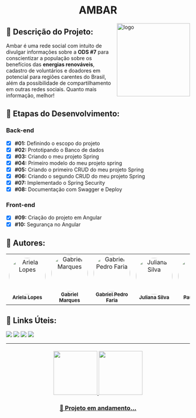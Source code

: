 <h1 align="center">AMBAR</h1>

<img src="https://github.com/ProjetoAmbar.png" alt="logo" width="200" heigth= "200" align="right">

## :memo: Descrição do Projeto:
<p>Ambar é uma rede social com intuito de divulgar informações sobre a <b>ODS #7</b> para conscientizar a população sobre os benefícios das <b>energias renováveis</b>, cadastro de voluntários e doadores em potencial para regiões carentes do Brasil, além da possibilidade de compartilhamento em outras redes sociais. Quanto mais informação, melhor!</p>

## :wrench: Etapas do Desenvolvimento:
### Back-end
   
- [x] <b>#01:</b> Definindo o escopo do projeto
- [x] <b>#02:</b> Prototipando o Banco de dados
- [x] <b>#03:</b> Criando o meu projeto Spring
- [x] <b>#04:</b> Primeiro modelo do meu projeto spring
- [x] <b>#05:</b> Criando o primeiro CRUD do meu projeto Spring
- [x] <b>#06:</b> Criando o segundo CRUD do meu projeto Spring
- [x] <b>#07:</b> Implementado o Spring Security
- [x] <b>#08:</b> Documentação com Swagger e Deploy
  
### Front-end
   
- [x] <b>#09:</b> Criação do projeto em Angular
- [x] <b>#10:</b> Segurança no Angular
  
## :busts_in_silhouette: Autores:

<table>
<tr>
<td align="center"><a href="https://github.com/arieladimitria"><img style="border-radius: 50%;" src="https://github.com/arieladimitria.png" width="100px;" alt="Ariela Lopes"/><br /><sub><b>Ariela Lopes</b></sub></a><br/></td>
<td align="center"><a href="https://github.com/Gabriel-M-S"><img style="border-radius: 50%;" src="https://github.com/Gabriel-M-S.png" width="100px;" alt="Gabriel Marques"/><br /><sub><b>Gabriel Marques</b></sub></a><br/></td> 
<td align="center"><a href="https://github.com/GabrielPFaria"><img style="border-radius: 50%;" src="https://github.com/GabrielPFaria.png" width="100px;" alt="Gabriel Pedro Faria"/><br /><sub><b>Gabriel Pedro Faria</b></sub></a><br/></td> 
<td align="center"><a href="https://github.com/juxxnn"><img style="border-radius: 50%;" src="https://github.com/juxxnn.png" width="100px;" alt="Juliana Silva"/><br /><sub><b>Juliana Silva</b></sub></a><br/></td> 
<td align="center"><a href="https://github.com/PAUL0SP"><img style="border-radius: 50%;" src="https://github.com/PAUL0SP.png" width="100px;" alt="Paulo Silva"/><br /><sub><b>Paulo Silva</b></sub></a><br/></td>
 <td align="center"><a href="https://github.com/viniciusaislan"><img style="border-radius: 50%;" src="https://github.com/viniciusaislan.png" width="100px;" alt="Vinicius Aislan"/><br /><sub><b>Vinicius Aislan</b></sub></a><br/></td>
</table>

## :link: Links Úteis:
<a href = "mailto:projetoambar04@gmail.com"><img src="https://img.shields.io/badge/-Gmail-%23333?style=for-the-badge&logo=gmail&logoColor=white" target="_blank"></a>
<a href = "https://github.com/ProjetoAmbar"><img src="https://img.shields.io/badge/GitHub-100000?style=for-the-badge&logo=github&logoColor=white" target="_blank"></a>
<a href = "https://projetoambar.herokuapp.com/"><img src="https://img.shields.io/badge/Heroku-430098?style=for-the-badge&logo=heroku&logoColor=white" target="_blank"></a>
<a href = "https://www.figma.com/file/8ZC8i4FA5Usw4edcPMB3xM/Ambar?node-id=0%3A1"><img src="https://img.shields.io/badge/Figma-F24E1E?style=for-the-badge&logo=figma&logoColor=white" target="_blank"></a>

------------------------------

<h4 align="center">
<a href="https://github.com/ProjetoAmbar">
<img height="120em" src="https://github-readme-stats.vercel.app/api?username=ProjetoAmbar&show_icons=true&theme=graywhite&include_all_commits=true&count_private=true"/>
<img height="120em" src="https://github-readme-stats.vercel.app/api/top-langs/?username=ProjetoAmbar&layout=compact&langs_count=7&theme=graywhite"/> </h4>

<h3 align="center">🎯 Projeto em andamento...</h3>
